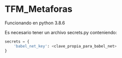 # TFM_Metaforas
 
Funcionando en python 3.8.6

Es necesario tener un archivo secrets.py conteniendo:

```python
secrets = {
    'babel_net_key': <clave_propia_para_babel_net>
}
```
